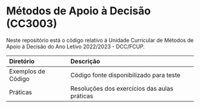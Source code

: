 # Métodos de Apoio à Decisão (CC3003)
Neste repositório está o código relativo à Unidade Curricular de Métodos de Apoio à Decisão do Ano Letivo 2022/2023 - DCC/FCUP.

| Diretório    | Descrição |
| :----------- | :-----------------------------------------------------------------------------------------|
| Exemplos de Código | Código fonte disponibilizado para teste |
| Práticas  | Resoluções dos exercícios das aulas práticas |